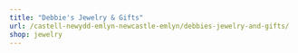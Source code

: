```yaml
---
title: "Debbie's Jewelry & Gifts"
url: /castell-newydd-emlyn-newcastle-emlyn/debbies-jewelry-and-gifts/
shop: jewelry
---
```

